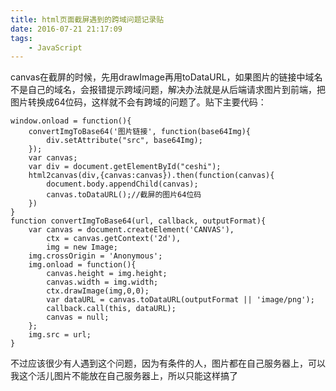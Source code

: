 ```yaml
---
title: html页面截屏遇到的跨域问题记录贴
date: 2016-07-21 21:17:09
tags:
	- JavaScript
---
```

canvas在截屏的时候，先用drawImage再用toDataURL，如果图片的链接中域名不是自己的域名，会报错提示跨域问题，解决办法就是从后端请求图片到前端，把图片转换成64位码，这样就不会有跨域的问题了。贴下主要代码：
```
window.onload = function(){
	convertImgToBase64('图片链接', function(base64Img){
	    div.setAttribute("src", base64Img);
	});
	var canvas;
	var div = document.getElementById("ceshi");
	html2canvas(div,{canvas:canvas}).then(function(canvas){
		document.body.appendChild(canvas);
		canvas.toDataURL();//截屏的图片64位码
	})
}
function convertImgToBase64(url, callback, outputFormat){
    var canvas = document.createElement('CANVAS'),
        ctx = canvas.getContext('2d'),
        img = new Image;
    img.crossOrigin = 'Anonymous';
    img.onload = function(){
        canvas.height = img.height;
        canvas.width = img.width;
        ctx.drawImage(img,0,0);
        var dataURL = canvas.toDataURL(outputFormat || 'image/png');
        callback.call(this, dataURL);
        canvas = null; 
    };
    img.src = url;
}
```
不过应该很少有人遇到这个问题，因为有条件的人，图片都在自己服务器上，可以我这个活儿图片不能放在自己服务器上，所以只能这样搞了